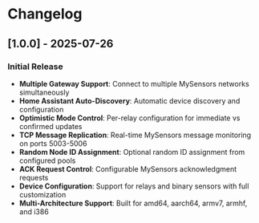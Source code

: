# Changelog

## [1.0.0] - 2025-07-26

### Initial Release

- **Multiple Gateway Support**: Connect to multiple MySensors networks simultaneously
- **Home Assistant Auto-Discovery**: Automatic device discovery and configuration
- **Optimistic Mode Control**: Per-relay configuration for immediate vs confirmed updates
- **TCP Message Replication**: Real-time MySensors message monitoring on ports 5003-5006
- **Random Node ID Assignment**: Optional random ID assignment from configured pools
- **ACK Request Control**: Configurable MySensors acknowledgment requests
- **Device Configuration**: Support for relays and binary sensors with full customization
- **Multi-Architecture Support**: Built for amd64, aarch64, armv7, armhf, and i386
